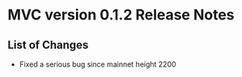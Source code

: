 # MVC version 0.1.2 Release Notes

## List of Changes
* Fixed a serious bug since mainnet height 2200
